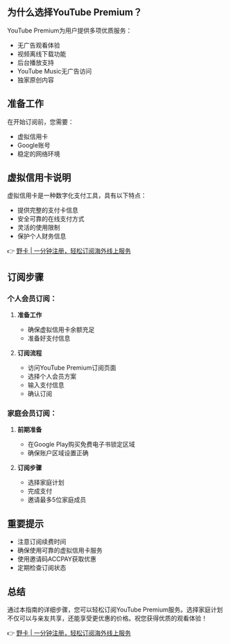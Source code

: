 ## 为什么选择YouTube Premium？

YouTube Premium为用户提供多项优质服务：
- 无广告观看体验
- 视频离线下载功能
- 后台播放支持
- YouTube Music无广告访问
- 独家原创内容

## 准备工作

在开始订阅前，您需要：
- 虚拟信用卡
- Google账号
- 稳定的网络环境

## 虚拟信用卡说明

虚拟信用卡是一种数字化支付工具，具有以下特点：
- 提供完整的支付卡信息
- 安全可靠的在线支付方式
- 灵活的使用限制
- 保护个人财务信息

👉 [野卡 | 一分钟注册，轻松订阅海外线上服务](https://bit.ly/bewildcard)

## 订阅步骤

### 个人会员订阅：

1. **准备工作**
   - 确保虚拟信用卡余额充足
   - 准备好支付信息

2. **订阅流程**
   - 访问YouTube Premium订阅页面
   - 选择个人会员方案
   - 输入支付信息
   - 确认订阅

### 家庭会员订阅：

1. **前期准备**
   - 在Google Play购买免费电子书锁定区域
   - 确保账户区域设置正确

2. **订阅步骤**
   - 选择家庭计划
   - 完成支付
   - 邀请最多5位家庭成员

## 重要提示

- 注意订阅续费时间
- 确保使用可靠的虚拟信用卡服务
- 使用邀请码ACCPAY获取优惠
- 定期检查订阅状态

## 总结

通过本指南的详细步骤，您可以轻松订阅YouTube Premium服务。选择家庭计划不仅可以与亲友共享，还能享受更优惠的价格。祝您获得优质的观看体验！

👉 [野卡 | 一分钟注册，轻松订阅海外线上服务](https://bit.ly/bewildcard)